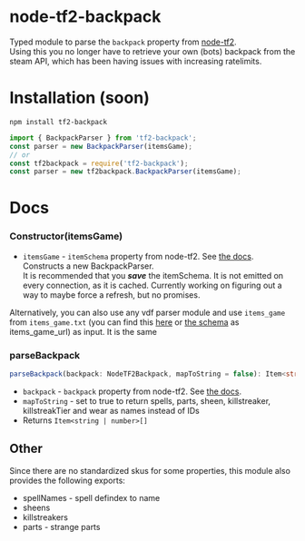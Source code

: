 # node-tf2-backpack
Typed module to parse the `backpack` property from [node-tf2](https://github.com/DoctorMcKay/node-tf2).  
Using this you no longer have to retrieve your own (bots) backpack from the steam API, which has been having issues with increasing ratelimits.

# Installation (soon)
```
npm install tf2-backpack
```

```ts
import { BackpackParser } from 'tf2-backpack';
const parser = new BackpackParser(itemsGame);
// or
const tf2backpack = require('tf2-backpack');
const parser = new tf2backpack.BackpackParser(itemsGame);
```

# Docs
### Constructor(itemsGame)
- `itemsGame` - `itemSchema` property from node-tf2. See [the docs](https://github.com/DoctorMcKay/node-tf2#itemschema).
Constructs a new BackpackParser.  
It is recommended that you ***save*** the itemSchema. It is not emitted on every connection, as it is cached. Currently working on figuring out a way to maybe force a refresh, but no promises.  

Alternatively, you can also use any vdf parser module and use `items_game` from `items_game.txt` (you can find this [here](https://raw.githubusercontent.com/SteamDatabase/GameTracking-TF2/master/tf/scripts/items/items_game.txt) or [the schema](https://wiki.teamfortress.com/wiki/WebAPI/GetSchema) as items_game_url) as input. It is the same

### parseBackpack
```ts
parseBackpack(backpack: NodeTF2Backpack, mapToString = false): Item<string | number>[] {}
```
- `backpack` - `backpack` property from node-tf2. See [the docs](https://github.com/DoctorMcKay/node-tf2#backpack).
- `mapToString` - set to true to return spells, parts, sheen, killstreaker, killstreakTier and wear as names instead of IDs
- Returns `Item<string | number>[]`

## Other 

Since there are no standardized skus for some properties, this module also provides the following exports:
- spellNames - spell defindex to name
- sheens
- killstreakers
- parts - strange parts


